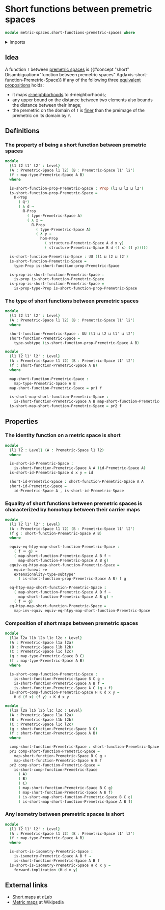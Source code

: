 # Short functions between premetric spaces

```agda
module metric-spaces.short-functions-premetric-spaces where
```

<details><summary>Imports</summary>

```agda
open import elementary-number-theory.positive-rational-numbers

open import foundation.dependent-pair-types
open import foundation.dependent-products-propositions
open import foundation.equivalences
open import foundation.existential-quantification
open import foundation.function-extensionality
open import foundation.function-types
open import foundation.homotopies
open import foundation.identity-types
open import foundation.logical-equivalences
open import foundation.propositional-truncations
open import foundation.propositions
open import foundation.sequences
open import foundation.sets
open import foundation.subtypes
open import foundation.universe-levels

open import metric-spaces.isometries-premetric-spaces
open import metric-spaces.premetric-spaces
```

</details>

## Idea

A function `f` between [premetric spaces](metric-spaces.premetric-spaces.md) is
{{#concept "short" Disambiguation="function between premetric spaces" Agda=is-short-function-Premetric-Space}}
if any of the following three [equivalent](foundation.logical-equivalences.md)
[propositions](foundation-core.propositions.md) holds:

- it maps [`d`-neighborhoods](metric-spaces.premetric-structures.md) to
  `d`-neighborhoods;
- any upper bound on the distance between two elements also bounds the distance
  between their image;
- the premetric on the domain of `f` is
  [finer](metric-spaces.ordering-premetric-structures.md) than the preimage of
  the premetric on its domain by `f`.

## Definitions

### The property of being a short function between premetric spaces

```agda
module _
  {l1 l2 l1' l2' : Level}
  (A : Premetric-Space l1 l2) (B : Premetric-Space l1' l2')
  (f : map-type-Premetric-Space A B)
  where

  is-short-function-prop-Premetric-Space : Prop (l1 ⊔ l2 ⊔ l2')
  is-short-function-prop-Premetric-Space =
    Π-Prop
      ( ℚ⁺)
      ( λ d →
        Π-Prop
          ( type-Premetric-Space A)
          ( λ x →
            Π-Prop
              ( type-Premetric-Space A)
              ( λ y →
                hom-Prop
                  ( structure-Premetric-Space A d x y)
                  ( structure-Premetric-Space B d (f x) (f y)))))

  is-short-function-Premetric-Space : UU (l1 ⊔ l2 ⊔ l2')
  is-short-function-Premetric-Space =
    type-Prop is-short-function-prop-Premetric-Space

  is-prop-is-short-function-Premetric-Space :
    is-prop is-short-function-Premetric-Space
  is-prop-is-short-function-Premetric-Space =
    is-prop-type-Prop is-short-function-prop-Premetric-Space
```

### The type of short functions between premetric spaces

```agda
module _
  {l1 l2 l1' l2' : Level}
  (A : Premetric-Space l1 l2) (B : Premetric-Space l1' l2')
  where

  short-function-Premetric-Space : UU (l1 ⊔ l2 ⊔ l1' ⊔ l2')
  short-function-Premetric-Space =
    type-subtype (is-short-function-prop-Premetric-Space A B)

module _
  {l1 l2 l1' l2' : Level}
  (A : Premetric-Space l1 l2) (B : Premetric-Space l1' l2')
  (f : short-function-Premetric-Space A B)
  where

  map-short-function-Premetric-Space :
    map-type-Premetric-Space A B
  map-short-function-Premetric-Space = pr1 f

  is-short-map-short-function-Premetric-Space :
    is-short-function-Premetric-Space A B map-short-function-Premetric-Space
  is-short-map-short-function-Premetric-Space = pr2 f
```

## Properties

### The identity function on a metric space is short

```agda
module _
  {l1 l2 : Level} (A : Premetric-Space l1 l2)
  where

  is-short-id-Premetric-Space :
    is-short-function-Premetric-Space A A (id-Premetric-Space A)
  is-short-id-Premetric-Space d x y = id

  short-id-Premetric-Space : short-function-Premetric-Space A A
  short-id-Premetric-Space =
    id-Premetric-Space A , is-short-id-Premetric-Space
```

### Equality of short functions between premetric spaces is characterized by homotopy between their carrier maps

```agda
module _
  {l1 l2 l1' l2' : Level}
  (A : Premetric-Space l1 l2) (B : Premetric-Space l1' l2')
  (f g : short-function-Premetric-Space A B)
  where

  equiv-eq-htpy-map-short-function-Premetric-Space :
    ( f ＝ g) ≃
    ( map-short-function-Premetric-Space A B f ~
      map-short-function-Premetric-Space A B g)
  equiv-eq-htpy-map-short-function-Premetric-Space =
    equiv-funext ∘e
    extensionality-type-subtype'
      ( is-short-function-prop-Premetric-Space A B) f g

  eq-htpy-map-short-function-Premetric-Space :
    ( map-short-function-Premetric-Space A B f ~
      map-short-function-Premetric-Space A B g) →
    ( f ＝ g)
  eq-htpy-map-short-function-Premetric-Space =
    map-inv-equiv equiv-eq-htpy-map-short-function-Premetric-Space
```

### Composition of short maps between premetric spaces

```agda
module _
  {l1a l2a l1b l2b l1c l2c : Level}
  (A : Premetric-Space l1a l2a)
  (B : Premetric-Space l1b l2b)
  (C : Premetric-Space l1c l2c)
  (g : map-type-Premetric-Space B C)
  (f : map-type-Premetric-Space A B)
  where

  is-short-comp-function-Premetric-Space :
    is-short-function-Premetric-Space B C g →
    is-short-function-Premetric-Space A B f →
    is-short-function-Premetric-Space A C (g ∘ f)
  is-short-comp-function-Premetric-Space H K d x y =
    H d (f x) (f y) ∘ K d x y

module _
  {l1a l2a l1b l2b l1c l2c : Level}
  (A : Premetric-Space l1a l2a)
  (B : Premetric-Space l1b l2b)
  (C : Premetric-Space l1c l2c)
  (g : short-function-Premetric-Space B C)
  (f : short-function-Premetric-Space A B)
  where

  comp-short-function-Premetric-Space : short-function-Premetric-Space A C
  pr1 comp-short-function-Premetric-Space =
    map-short-function-Premetric-Space B C g ∘
    map-short-function-Premetric-Space A B f
  pr2 comp-short-function-Premetric-Space =
    is-short-comp-function-Premetric-Space
      ( A)
      ( B)
      ( C)
      ( map-short-function-Premetric-Space B C g)
      ( map-short-function-Premetric-Space A B f)
      ( is-short-map-short-function-Premetric-Space B C g)
      ( is-short-map-short-function-Premetric-Space A B f)
```

### Any isometry between premetric spaces is short

```agda
module _
  {l1 l2 l1' l2' : Level}
  (A : Premetric-Space l1 l2) (B : Premetric-Space l1' l2')
  (f : map-type-Premetric-Space A B)
  where

  is-short-is-isometry-Premetric-Space :
    is-isometry-Premetric-Space A B f →
    is-short-function-Premetric-Space A B f
  is-short-is-isometry-Premetric-Space H d x y =
    forward-implication (H d x y)
```

## External links

- [Short maps](https://ncatlab.org/nlab/show/short+map) at $n$Lab
- [Metric maps](https://en.wikipedia.org/wiki/Metric_map) at Wikipedia
